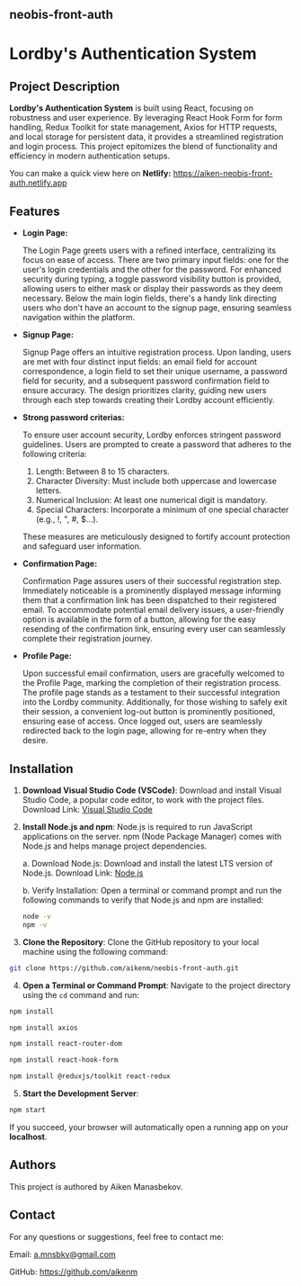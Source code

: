 ## neobis-front-auth

# Lordby's Authentication System

## Project Description

**Lordby's Authentication System** is built using React, focusing on robustness and user experience. By leveraging React Hook Form for form handling, Redux Toolkit for state management, Axios for HTTP requests, and local storage for persistent data, it provides a streamlined registration and login process. This project epitomizes the blend of functionality and efficiency in modern authentication setups.

You can make a quick view here on **Netlify:** https://aiken-neobis-front-auth.netlify.app

## Features

- **Login Page:**

  The Login Page greets users with a refined interface, centralizing its focus on ease of access. There are two primary input fields: one for the user's login credentials and the other for the password. For enhanced security during typing, a toggle password visibility button is provided, allowing users to either mask or display their passwords as they deem necessary. Below the main login fields, there's a handy link directing users who don't have an account to the signup page, ensuring seamless navigation within the platform.

- **Signup Page:**

  Signup Page offers an intuitive registration process. Upon landing, users are met with four distinct input fields: an email field for account correspondence, a login field to set their unique username, a password field for security, and a subsequent password confirmation field to ensure accuracy. The design prioritizes clarity, guiding new users through each step towards creating their Lordby account efficiently.

- **Strong password criterias:**

  To ensure user account security, Lordby enforces stringent password guidelines. Users are prompted to create a password that adheres to the following criteria:

  1. Length: Between 8 to 15 characters.
  2. Character Diversity: Must include both uppercase and lowercase letters.
  3. Numerical Inclusion: At least one numerical digit is mandatory.
  4. Special Characters: Incorporate a minimum of one special character (e.g., !, ", #, $...).

  These measures are meticulously designed to fortify account protection and safeguard user information.

- **Confirmation Page:**

  Confirmation Page assures users of their successful registration step. Immediately noticeable is a prominently displayed message informing them that a confirmation link has been dispatched to their registered email. To accommodate potential email delivery issues, a user-friendly option is available in the form of a button, allowing for the easy resending of the confirmation link, ensuring every user can seamlessly complete their registration journey.

- **Profile Page:**

  Upon successful email confirmation, users are gracefully welcomed to the Profile Page, marking the completion of their registration process. The profile page stands as a testament to their successful integration into the Lordby community. Additionally, for those wishing to safely exit their session, a convenient log-out button is prominently positioned, ensuring ease of access. Once logged out, users are seamlessly redirected back to the login page, allowing for re-entry when they desire.

## Installation

1. **Download Visual Studio Code (VSCode)**:
   Download and install Visual Studio Code, a popular code editor, to work with the project files.
   Download Link: [Visual Studio Code](https://code.visualstudio.com/)

2. **Install Node.js and npm**:
   Node.js is required to run JavaScript applications on the server. npm (Node Package Manager) comes with Node.js and helps manage project dependencies.

   a. Download Node.js:
   Download and install the latest LTS version of Node.js.
   Download Link: [Node.js](https://nodejs.org/)

   b. Verify Installation:
   Open a terminal or command prompt and run the following commands to verify that Node.js and npm are installed:

   ```bash
   node -v
   npm -v
   ```

3. **Clone the Repository**:
   Clone the GitHub repository to your local machine using the following command:

```bash
git clone https://github.com/aikenm/neobis-front-auth.git
```

4. **Open a Terminal or Command Prompt**:
   Navigate to the project directory using the `cd` command and run:

```bash
npm install
```

```bash
npm install axios
```

```bash
npm install react-router-dom
```

```bash
npm install react-hook-form
```

```bash
npm install @reduxjs/toolkit react-redux
```

5. **Start the Development Server**:

```bash
npm start
```

If you succeed, your browser will automatically open a running app on your **localhost**.

## Authors

This project is authored by Aiken Manasbekov.

## Contact

For any questions or suggestions, feel free to contact me:

Email: a.mnsbkv@gmail.com

GitHub: https://github.com/aikenm
